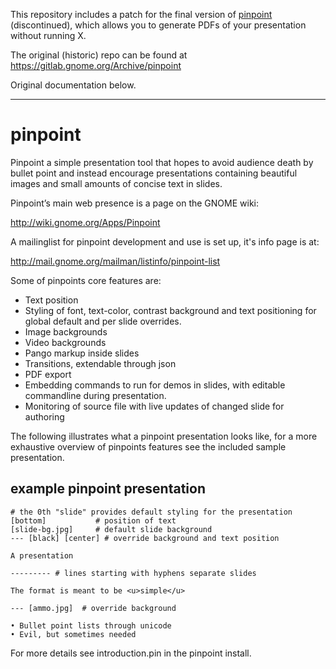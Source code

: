 This repository includes a patch for the final version of
[pinpoint](https://wiki.gnome.org/action/show/Attic/Pinpoint) (discontinued),
which allows you to generate PDFs of your presentation without running X.

The original (historic) repo can be found at
https://gitlab.gnome.org/Archive/pinpoint

Original documentation below.

---

pinpoint
========

Pinpoint a simple presentation tool that hopes to avoid audience death by
bullet point and instead encourage presentations containing beautiful images
and small amounts of concise text in slides.

Pinpoint’s main web presence is a page on the GNOME wiki:

 http://wiki.gnome.org/Apps/Pinpoint

A mailinglist for pinpoint development and use is set up, it's info page is at:

 http://mail.gnome.org/mailman/listinfo/pinpoint-list

Some of pinpoints core features are:

 * Text position
 * Styling of font, text-color, contrast background and text positioning for
   global default and per slide overrides.
 * Image backgrounds
 * Video backgrounds
 * Pango markup inside slides
 * Transitions, extendable through json
 * PDF export
 * Embedding commands to run for demos in slides, with editable commandline
   during presentation.
 * Monitoring of source file with live updates of changed slide for authoring


The following illustrates what a pinpoint presentation looks like, for a more
exhaustive overview of pinpoints features see the included sample presentation.

example pinpoint presentation
-----------------------------

```
# the 0th "slide" provides default styling for the presentation
[bottom]           # position of text
[slide-bg.jpg]     # default slide background
--- [black] [center] # override background and text position

A presentation

--------- # lines starting with hyphens separate slides

The format is meant to be <u>simple</u>

--- [ammo.jpg]  # override background

• Bullet point lists through unicode
• Evil, but sometimes needed
```

For more details see introduction.pin in the pinpoint install.
